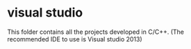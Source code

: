# visual studio
This folder contains all the projects developed in C/C++. (The recommended IDE to use is Visual studio 2013)
